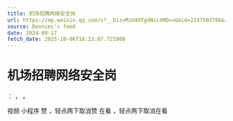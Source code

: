 ```yaml
---
title: 机场招聘网络安全岗
url: https://mp.weixin.qq.com/s?__biz=MzU4OTg4Nzc4MQ==&mid=2247503766&idx=1&sn=2f7a03534ec8e367ee9f2d68de4d1eba
source: Doonsec's feed
date: 2024-09-17
fetch_date: 2025-10-06T18:23:07.721908
---
```


# 机场招聘网络安全岗

：
，
。

视频
小程序
赞
，轻点两下取消赞
在看
，轻点两下取消在看